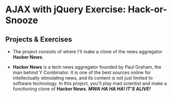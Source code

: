 # AJAX with jQuery Exercise: Hack-or-Snooze

## Projects & Exercises 

- The project consists of where I'll make a clone of the news aggregator **Hacker News**. 

- **Hacker News** is a tech news aggregator founded by Paul Graham, the man behind Y Combinator. 
It is one of the best sources online for intellectually stimulating news, and its content is not just limited to software technology. 
In this project, you'll play mad scientist and make a functioning clone of **Hacker News**. ***MWA HA HA HA! IT'S ALIVE!*** 
